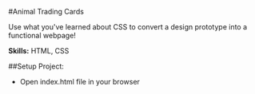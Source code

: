 #Animal Trading Cards

Use what you've learned about CSS to convert a design prototype into a functional webpage!

<b>Skills:</b> HTML, CSS

##Setup Project:

- Open index.html file in your browser
